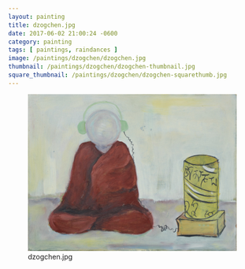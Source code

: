 ```yaml
---
layout: painting
title: dzogchen.jpg
date: 2017-06-02 21:00:24 -0600
category: painting
tags: [ paintings, raindances ]
image: /paintings/dzogchen/dzogchen.jpg
thumbnail: /paintings/dzogchen/dzogchen-thumbnail.jpg
square_thumbnail: /paintings/dzogchen/dzogchen-squarethumb.jpg
---
```


<figure class="fullwidth"><img src="/paintings/dzogchen/dzogchen.jpg" alt="A painting titled: dzogchen.jpg by painter Kyle Cunningham" /><figcaption>dzogchen.jpg</figcaption></figure>

